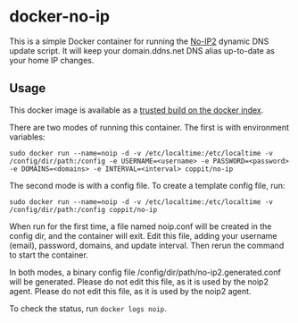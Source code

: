 docker-no-ip
============

This is a simple Docker container for running the [No-IP2](http://www.noip.com/) dynamic DNS update script. It will keep
your domain.ddns.net DNS alias up-to-date as your home IP changes.

Usage
-----

This docker image is available as a [trusted build on the docker index](https://index.docker.io/u/coppit/no-ip/).

There are two modes of running this container. The first is with environment variables:

`sudo docker run --name=noip -d -v /etc/localtime:/etc/localtime -v /config/dir/path:/config -e USERNAME=<username> -e PASSWORD=<password> -e DOMAINS=<domains> -e INTERVAL=<interval> coppit/no-ip`

The second mode is with a config file. To create a template config file, run:

`sudo docker run --name=noip -d -v /etc/localtime:/etc/localtime -v /config/dir/path:/config coppit/no-ip`

When run for the first time, a file named noip.conf will be created in the config dir, and the container will exit. Edit
this file, adding your username (email), password, domains, and update interval. Then rerun the command to start the
container.

In both modes, a binary config file /config/dir/path/no-ip2.generated.conf will be generated. Please do not edit this
file, as it is used by the noip2 agent.  Please do not edit this file, as it is used by the noip2 agent.

To check the status, run `docker logs noip`.

